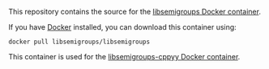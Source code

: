 This repository contains the source for the [libsemigroups Docker container](https://hub.docker.com/repository/docker/libsemigroups/libsemigroups).

If you have [Docker](https://www.docker.com) installed, you can download this container using:
~~~
docker pull libsemigroups/libsemigroups
~~~

This container is used for the [libsemigroups-cppyy Docker container](https://hub.docker.com/repository/docker/libsemigroups/libsemigroups-cppyy).
